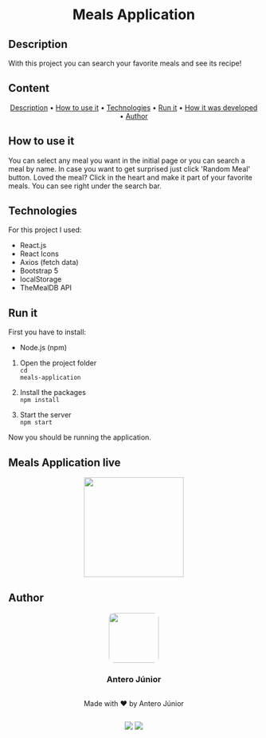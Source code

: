 <h1 style='text-align: center'>Meals Application</h1>

## Description
With this project you can search your favorite meals and see its recipe! 

## Content
<p style='text-align: center'>
 <a href="#description">Description</a> •
 <a href="#how-use">How to use it</a> •
 <a href="#technologies">Technologies</a> • 
 <a href="#run">Run it</a> • 
 <a href="#how-developed">How it was developed</a> • 
 <a href="#author">Author</a>
</p>

<h2 id='description'>How to use it</h2>
You can select any meal you want in the initial page or you can search a meal by name. In case you want to get surprised just click 'Random Meal' button.
Loved the meal? Click in the heart and make it part of your favorite meals. You can see right under the search bar.

<h2 id='technologies'>Technologies</h2>
For this project I used:

- React.js
- React Icons
- Axios (fetch data)
- Bootstrap 5
- localStorage
- TheMealDB API

<h2 id='run'>Run it</h2>
First you have to install:

- Node.js (npm)


1. Open the project folder<br>
<code>cd meals-application</code>

2. Install the packages<br>
<code>npm install</code>

3. Start the server<br>
<code>npm start</code>

Now you should be running the application.

<h2>Meals Application live</h2>
    <p style='text-align: center'>
        <img src='/images/meals-application.png' width='200' height='200' />
    </p>

<h2 id='author'>Author</h2>
<div style='display: flex; flex-direction: column; align-items: center;'>
    <img src="https://avatars.githubusercontent.com/u/25884170?v=4" width='100' height='100' style='border-radius: 10px'/>
    <h3>Antero Júnior</h3>
    <p>Made with ❤️ by Antero Júnior
    <p style='text-align: center'>
        <a href='https://www.linkedin.com/in/antero-arcanjo/' target='_blank'><img src='https://img.shields.io/badge/Antero_Arcanjo-informational&?logo=linkedin&labelColor=blue&color=blue' /></a>
        <a><img src='https://img.shields.io/badge/anterojunior1530@gmail.com-red?&logo=gmail&labelColor=white' /></a>
    </p>
</div>